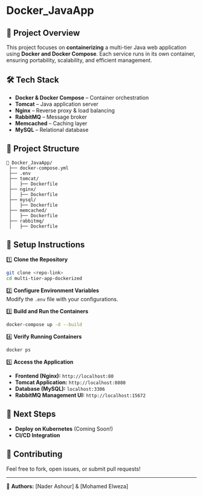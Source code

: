 # Docker_JavaApp
## 📌 Project Overview
This project focuses on **containerizing** a multi-tier Java web application using **Docker and Docker Compose**. Each service runs in its own container, ensuring portability, scalability, and efficient management.

 

## 🛠 Tech Stack
- **Docker & Docker Compose** – Container orchestration  
- **Tomcat** – Java application server  
- **Nginx** – Reverse proxy & load balancing  
- **RabbitMQ** – Message broker  
- **Memcached** – Caching layer  
- **MySQL** – Relational database  

## 📂 Project Structure
```
📂 Docker_JavaApp/
 ├── docker-compose.yml
 ├── .env
 ├── tomcat/
 │   ├── Dockerfile
 ├── nginx/
 │   ├── Dockerfile
 ├── mysql/
 │   ├── Dockerfile
 ├── memcached/
 │   ├── Dockerfile
 ├── rabbitmq/
 │   ├── Dockerfile
```

## 🔧 Setup Instructions
1️⃣ **Clone the Repository**  
```bash
git clone <repo-link>
cd multi-tier-app-dockerized
```

2️⃣ **Configure Environment Variables**  
Modify the `.env` file with your configurations.

3️⃣ **Build and Run the Containers**  
```bash
docker-compose up -d --build
```

4️⃣ **Verify Running Containers**  
```bash
docker ps
```

5️⃣ **Access the Application**  
- **Frontend (Nginx):** `http://localhost:80`
- **Tomcat Application:** `http://localhost:8080`
- **Database (MySQL):** `localhost:3306`
- **RabbitMQ Management UI:** `http://localhost:15672`

## 🚀 Next Steps
- **Deploy on Kubernetes** (Coming Soon!)  
- **CI/CD Integration**  

## 📌 Contributing
Feel free to fork, open issues, or submit pull requests!  

---
📌 **Authors:** [Nader Ashour] & [Mohamed Elweza]  
